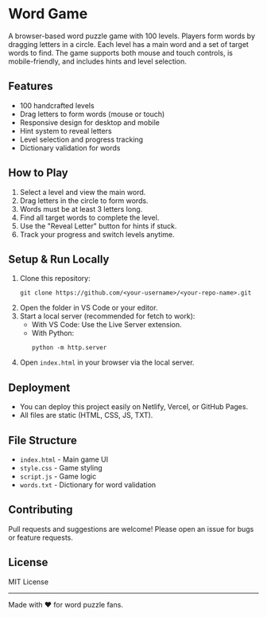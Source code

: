 # Word Game

A browser-based word puzzle game with 100 levels. Players form words by dragging letters in a circle. Each level has a main word and a set of target words to find. The game supports both mouse and touch controls, is mobile-friendly, and includes hints and level selection.

## Features
- 100 handcrafted levels
- Drag letters to form words (mouse or touch)
- Responsive design for desktop and mobile
- Hint system to reveal letters
- Level selection and progress tracking
- Dictionary validation for words

## How to Play
1. Select a level and view the main word.
2. Drag letters in the circle to form words.
3. Words must be at least 3 letters long.
4. Find all target words to complete the level.
5. Use the "Reveal Letter" button for hints if stuck.
6. Track your progress and switch levels anytime.

## Setup & Run Locally
1. Clone this repository:
   ```
   git clone https://github.com/<your-username>/<your-repo-name>.git
   ```
2. Open the folder in VS Code or your editor.
3. Start a local server (recommended for fetch to work):
   - With VS Code: Use the Live Server extension.
   - With Python:
     ```
     python -m http.server
     ```
4. Open `index.html` in your browser via the local server.

## Deployment
- You can deploy this project easily on Netlify, Vercel, or GitHub Pages.
- All files are static (HTML, CSS, JS, TXT).

## File Structure
- `index.html` - Main game UI
- `style.css` - Game styling
- `script.js` - Game logic
- `words.txt` - Dictionary for word validation

## Contributing
Pull requests and suggestions are welcome! Please open an issue for bugs or feature requests.

## License
MIT License

---
Made with ❤️ for word puzzle fans.
